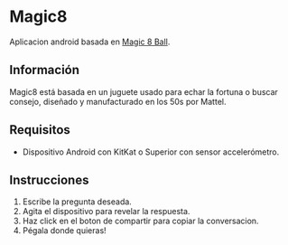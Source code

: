 # Magic8

Aplicacion android basada en [Magic 8 Ball](https://es.wikipedia.org/wiki/Magic_8-Ball).

## Información

Magic8 está basada en un juguete usado para echar la fortuna o buscar consejo, diseñado y manufacturado en los 50s por Mattel.

## Requisitos
* Dispositivo Android con KitKat o Superior con sensor accelerómetro.


## Instrucciones

1. Escribe la pregunta deseada.
2. Agita el dispositivo para revelar la respuesta.
3. Haz click en el boton de compartir para copiar la conversacion.
4. Pégala donde quieras!





